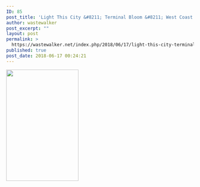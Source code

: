 ```yaml
---
ID: 85
post_title: 'Light This City &#8211; Terminal Bloom &#8211; West Coast Tour 2018'
author: wastewalker
post_excerpt: ""
layout: post
permalink: >
  https://wastewalker.net/index.php/2018/06/17/light-this-city-terminal-bloom-west-coast-tour-2018/
published: true
post_date: 2018-06-17 00:24:21
---
```

<img class="alignnone size-medium wp-image-117" src="https://wastewalker.net/wp-content/uploads/2018/06/35242692_1769667646404066_4837670588904374272_n-1-194x300.jpg" alt="" width="194" height="300" />